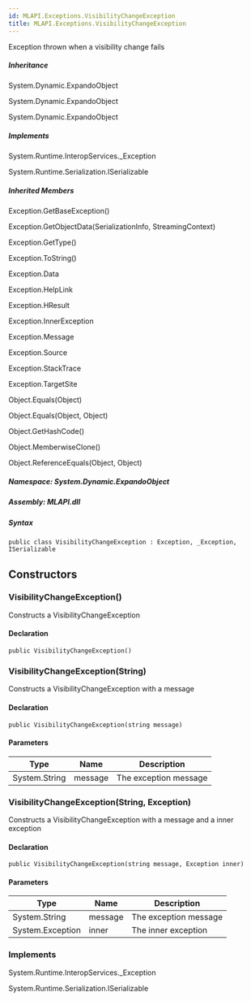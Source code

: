 ```yaml
---  
id: MLAPI.Exceptions.VisibilityChangeException
title: MLAPI.Exceptions.VisibilityChangeException
---
```


<div class="markdown level0 summary">

Exception thrown when a visibility change fails

</div>

<div class="markdown level0 conceptual">

</div>

<div class="inheritance">

##### Inheritance

<div class="level0">

System.Dynamic.ExpandoObject

</div>

<div class="level1">

System.Dynamic.ExpandoObject

</div>

<div class="level2">

System.Dynamic.ExpandoObject

</div>

</div>

<div classs="implements">

##### Implements

<div>

System.Runtime.InteropServices.\_Exception

</div>

<div>

System.Runtime.Serialization.ISerializable

</div>

</div>

<div class="inheritedMembers">

##### Inherited Members

<div>

Exception.GetBaseException()

</div>

<div>

Exception.GetObjectData(SerializationInfo, StreamingContext)

</div>

<div>

Exception.GetType()

</div>

<div>

Exception.ToString()

</div>

<div>

Exception.Data

</div>

<div>

Exception.HelpLink

</div>

<div>

Exception.HResult

</div>

<div>

Exception.InnerException

</div>

<div>

Exception.Message

</div>

<div>

Exception.Source

</div>

<div>

Exception.StackTrace

</div>

<div>

Exception.TargetSite

</div>

<div>

Object.Equals(Object)

</div>

<div>

Object.Equals(Object, Object)

</div>

<div>

Object.GetHashCode()

</div>

<div>

Object.MemberwiseClone()

</div>

<div>

Object.ReferenceEquals(Object, Object)

</div>

</div>

##### **Namespace**: System.Dynamic.ExpandoObject

##### **Assembly**: MLAPI.dll

##### Syntax

    public class VisibilityChangeException : Exception, _Exception, ISerializable

## Constructors 

### VisibilityChangeException()

<div class="markdown level1 summary">

Constructs a VisibilityChangeException

</div>

<div class="markdown level1 conceptual">

</div>

#### Declaration

    public VisibilityChangeException()

### VisibilityChangeException(String)

<div class="markdown level1 summary">

Constructs a VisibilityChangeException with a message

</div>

<div class="markdown level1 conceptual">

</div>

#### Declaration

    public VisibilityChangeException(string message)

#### Parameters

| Type          | Name    | Description           |
|---------------|---------|-----------------------|
| System.String | message | The exception message |

### VisibilityChangeException(String, Exception)

<div class="markdown level1 summary">

Constructs a VisibilityChangeException with a message and a inner
exception

</div>

<div class="markdown level1 conceptual">

</div>

#### Declaration

    public VisibilityChangeException(string message, Exception inner)

#### Parameters

| Type             | Name    | Description           |
|------------------|---------|-----------------------|
| System.String    | message | The exception message |
| System.Exception | inner   | The inner exception   |

### Implements

<div>

System.Runtime.InteropServices.\_Exception

</div>

<div>

System.Runtime.Serialization.ISerializable

</div>

